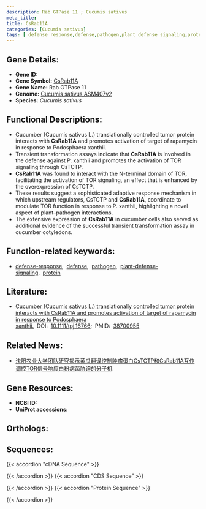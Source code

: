 ```yaml
---
description: Rab GTPase 11 ; Cucumis sativus
meta_title:
title: CsRab11A
categories: [Cucumis sativus]
tags: [ defense response,defense,pathogen,plant defense signaling,protein ]
---
```


## Gene Details:
- **Gene ID:** []()
- **Gene Symbol:** <u>CsRab11A</u>
- **Gene Name:** Rab GTPase 11
- **Genome:** [Cucumis sativus ASM407v2](https://ensembl.gramene.org/Cucumis_sativus/Info/Index)
- **Species:** *Cucumis sativus*

## Functional Descriptions:
   - Cucumber (Cucumis sativus L.) translationally controlled tumor protein interacts with **CsRab11A** and promotes activation of target of rapamycin in response to Podosphaera xanthii.
   - Transient transformation assays indicate that **CsRab11A** is involved in the defense against P. xanthii and promotes the activation of TOR signaling through CsTCTP.
   - **CsRab11A** was found to interact with the N-terminal domain of TOR, facilitating the activation of TOR signaling, an effect that is enhanced by the overexpression of CsTCTP.
   - These results suggest a sophisticated adaptive response mechanism in which upstream regulators, CsTCTP and **CsRab11A**, coordinate to modulate TOR function in response to P. xanthii, highlighting a novel aspect of plant–pathogen interactions.
   - The extensive expression of **CsRab11A** in cucumber cells also served as additional evidence of the successful transient transformation assay in cucumber cotyledons.

## Function-related keywords:
   - [defense-response](/tags/defense-response/),&nbsp;&nbsp;[defense](/tags/defense/),&nbsp;&nbsp;[pathogen](/tags/pathogen/),&nbsp;&nbsp;[plant-defense-signaling](/tags/plant-defense-signaling/),&nbsp;&nbsp;[protein](/tags/protein/)

## Literature:
   - [Cucumber (Cucumis sativus L.) translationally controlled tumor protein interacts with CsRab11A and promotes activation of target of rapamycin in response to Podosphaera xanthii.](https://www.doi.org/10.1111/tpj.16766)&nbsp;&nbsp;DOI:&nbsp;&nbsp;[10.1111/tpj.16766](https://www.doi.org/10.1111/tpj.16766);&nbsp;&nbsp;PMID:&nbsp;&nbsp;[38700955](https://pubmed.ncbi.nlm.nih.gov/38700955/)

## Related News:
   - [沈阳农业大学团队研究揭示黄瓜翻译控制肿瘤蛋白CsTCTP和CsRab11A互作调控TOR信号响应白粉病菌胁迫的分子机](https://mp.weixin.qq.com/s?__biz=MzIyOTY2NDYyNQ==&mid=2247599194&idx=3&sn=e1fde871c6896cfa885e46af1ea745f2&chksm=e9a4a3de9be154a27be0ebfd1db1b26d899fd55d9b0604cb345a1677cf3c43da4f43a4a137c1&scene=27#wechat_redirect)

## Gene Resources:
- **NCBI ID:**  [](https://www.ncbi.nlm.nih.gov/search/all/?term=)
- **UniProt accessions:**  [](https://www.uniprot.org/uniprotkb//entry)

## Orthologs:

## Sequences:
{{< accordion "cDNA Sequence" >}}

{{< /accordion >}}
{{< accordion "CDS Sequence" >}}

{{< /accordion >}}
{{< accordion "Protein Sequence" >}}

{{< /accordion >}}
